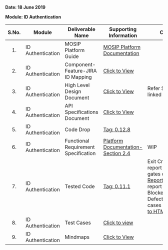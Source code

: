 **Date: 18 June 2019**

**Module: ID Authentication**

|**S.No.**|**Module**|**Deliverable Name**| **Supporting Information**|**Comments**|
|:------:|-----|---|---|---|
|1.|ID Authentication|MOSIP Platform Guide|[MOSIP Platform Documentation](Platform-Documentation)||
|2.|ID Authentication|Component-Feature-JIRA ID Mapping|[Click to View](https://github.com/mosip/mosip/wiki/Component-Feature-ID-JIRA-ID-Mapping#11-authentication-)|
|3.|ID Authentication|High Level Design Document|[Click to View](Deliverables---Attachments)|Refer Section 7 in the linked page|
|4.|ID Authentication|API Specifications Document|[Click to View](https://github.com/mosip/mosip/wiki/ID-Authentication-APIs)||
|5.|ID Authentication|Code Drop|[Tag: 0.12.8](/mosip/mosip/releases/tag/0.12.8)||
|6.|ID Authentication|Functional Requirement Specification|[Platform Documentation-Section 2.4](https://github.com/mosip/mosip/wiki/Platform-Documentation#34-id-authentication-)|WIP|
|7.|ID Authentication|Tested Code|[Tag: 0.11.1](/mosip/mosip/releases/tag/0.11.1)|Exit Criteria: Sonar report with all quality gates cleared ([Sonar Report](http://104.215.158.154:9000/dashboard?id=io.mosip.authentication%3Aauthentication-parent)), Zephyr report indicating: No Blocker/Critical/Major Defects, 100% test cases executed [link to HTML report](https://github.com/mosip/mosip/blob/master/docs/testing/ID-Authentication/TestReport)|
|8.|ID Authentication|Test Cases|[Click to view](https://github.com/mosip/mosip/tree/master/docs/testing/ID-Authentication/Testcases)||
|9.|ID Authentication|Mindmaps|[Click to View](https://github.com/mosip/mosip/tree/master/docs/testing/ID-Authentication/Mindmaps)|
